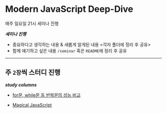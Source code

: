 # Modern JavaScript Deep-Dive

매주 일요일 21시 세미나 진행

**_세미나 진행_**

- 중요하다고 생각하는 내용 & 새롭게 알게된 내용 <각자 폴더에 정리 후 공유>
- 함께 얘기하고 싶은 내용 `/seminar` 혹은 `README`에 정리 후 공유

<hr>

## 주 `2장`씩 스터디 진행

**_study columns_**

- <a href="https://velog.io/@wonjin95/replicate-performance-comparison">for문, while문 등 반복문의 성능 비교</a>

- <a href="https://www.programiz.com/javascript/type-conversion">Magical JavaScript</a>
